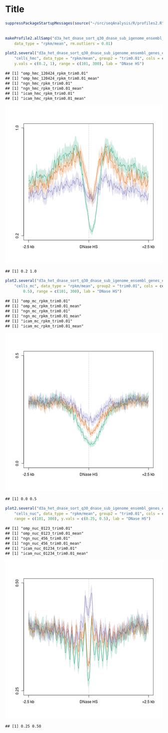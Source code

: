 Title
========================================================

```r
suppressPackageStartupMessages(source("~/src/seqAnalysis/R/profiles2.R"))
```




```r

makeProfile2.allSamp("d3a_het_dnase_sort_q30_dnase_sub_igenome_ensembl_genes_extend5kb_nosex.bed_W25F200_both_chr", 
    data_type = "rpkm/mean", rm.outliers = 0.01)
```



```r
plot2.several("d3a_het_dnase_sort_q30_dnase_sub_igenome_ensembl_genes_extend5kb_nosex.bed_W25F200_both_chr", 
    "cells_hmc", data_type = "rpkm/mean", group2 = "trim0.01", cols = col3, 
    y.vals = c(0.2, 1), range = c(101, 300), lab = "DNase HS")
```

```
## [1] "omp_hmc_120424_rpkm_trim0.01"
## [1] "omp_hmc_120424_rpkm_trim0.01_mean"
## [1] "ngn_hmc_rpkm_trim0.01"
## [1] "ngn_hmc_rpkm_trim0.01_mean"
## [1] "icam_hmc_rpkm_trim0.01"
## [1] "icam_hmc_rpkm_trim0.01_mean"
```

![plot of chunk d3a_het_dnase_sort_q30_dnase_sub_igenome_ensembl_genes_extend5kb_nosex.bed_W25F200_both_omp_ngn_icam_hmc](figure/d3a_het_dnase_sort_q30_dnase_sub_igenome_ensembl_genes_extend5kb_nosex.bed_W25F200_both_omp_ngn_icam_hmc.png) 

```
## [1] 0.2 1.0
```



```r
plot2.several("d3a_het_dnase_sort_q30_dnase_sub_igenome_ensembl_genes_extend5kb_nosex.bed_W25F200_both_chr", 
    "cells_mc", data_type = "rpkm/mean", group2 = "trim0.01", cols = col3, y.vals = c(0, 
        0.5), range = c(101, 300), lab = "DNase HS")
```

```
## [1] "omp_mc_rpkm_trim0.01"
## [1] "omp_mc_rpkm_trim0.01_mean"
## [1] "ngn_mc_rpkm_trim0.01"
## [1] "ngn_mc_rpkm_trim0.01_mean"
## [1] "icam_mc_rpkm_trim0.01"
## [1] "icam_mc_rpkm_trim0.01_mean"
```

![plot of chunk d3a_het_dnase_sort_q30_dnase_sub_igenome_ensembl_genes_extend5kb_nosex.bed_W25F200_both_omp_ngn_icam_mc](figure/d3a_het_dnase_sort_q30_dnase_sub_igenome_ensembl_genes_extend5kb_nosex.bed_W25F200_both_omp_ngn_icam_mc.png) 

```
## [1] 0.0 0.5
```



```r
plot2.several("d3a_het_dnase_sort_q30_dnase_sub_igenome_ensembl_genes_extend5kb_nosex.bed_W25F200_both_chr", 
    "cells_nuc", data_type = "rpkm/mean", group2 = "trim0.01", cols = col3, 
    range = c(101, 300), y.vals = c(0.25, 0.5), lab = "DNase HS")
```

```
## [1] "omp_nuc_0123_trim0.01"
## [1] "omp_nuc_0123_trim0.01_mean"
## [1] "ngn_nuc_456_trim0.01"
## [1] "ngn_nuc_456_trim0.01_mean"
## [1] "icam_nuc_01234_trim0.01"
## [1] "icam_nuc_01234_trim0.01_mean"
```

![plot of chunk d3a_het_dnase_sort_q30_dnase_sub_igenome_ensembl_genes_extend5kb_nosex.bed_W25F200_both_omp_ngn_icam_nuc](figure/d3a_het_dnase_sort_q30_dnase_sub_igenome_ensembl_genes_extend5kb_nosex.bed_W25F200_both_omp_ngn_icam_nuc.png) 

```
## [1] 0.25 0.50
```

